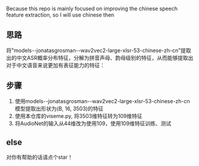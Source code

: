 Because this repo is mainly focused on improving the chinese speech feature extraction, so I will use chinese then

## 思路

将"models--jonatasgrosman--wav2vec2-large-xlsr-53-chinese-zh-cn"提取出的中文ASR概率分布特征，分解为拼音声母、韵母级别的特征，从而能够提取出对于中文语音来说更加有表征能力的特征：

## 步骤

1. 使用models--jonatasgrosman--wav2vec2-large-xlsr-53-chinese-zh-cn模型提取出形状为(B, 16, 3503)的特征
2. 使用本仓库的viseme.py, 将3503维特征转为109维特征
3. 将AudioNet的输入从44维改为使用109，使用109维特征训练、测试


## else

对你有帮助的话请点个star！
